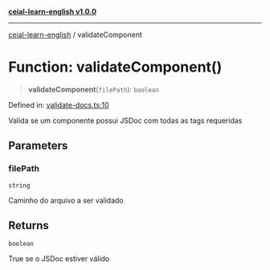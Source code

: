 [**ceial-learn-english v1.0.0**](../README.md)

***

[ceial-learn-english](../globals.md) / validateComponent

# Function: validateComponent()

> **validateComponent**(`filePath`): `boolean`

Defined in: [validate-docs.ts:10](https://github.com/carlosedupm/ceial-learn-english/blob/36bf47fb1bb5e6120b4f2e2b0486d2ac0712d507/scripts/validate-docs.ts#L10)

Valida se um componente possui JSDoc com todas as tags requeridas

## Parameters

### filePath

`string`

Caminho do arquivo a ser validado

## Returns

`boolean`

True se o JSDoc estiver válido
